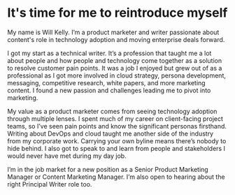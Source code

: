 # It's time for me to reintroduce myself

My name is Will Kelly. I’m a product marketer and writer passionate about content's role in technology adoption and moving enterprise deals forward. 

I got my start as a technical writer. It’s a profession that taught me a lot about people and how people and technology come together as a solution to resolve customer pain points. It was a job I enjoyed but grew out of as a professional as I got more involved in cloud strategy, persona development, messaging, competitive research, white papers, and more marketing content. I found a new passion and challenges leading me to pivot into marketing. 

My value as a product marketer comes from seeing technology adoption through multiple lenses. I spent much of my career on client-facing project teams, so I’ve seen pain points and know the significant personas firsthand. Writing about DevOps and cloud taught me another side of the industry from my corporate work. Carrying your own byline means there’s nobody to hide behind. I also got to speak to and learn from people and stakeholders I would never have met during my day job. 
 
I’m in the job market for a new position as a Senior Product Marketing Manager or Content Marketing Manager. I’m also open to hearing about the right Principal Writer role too. 
